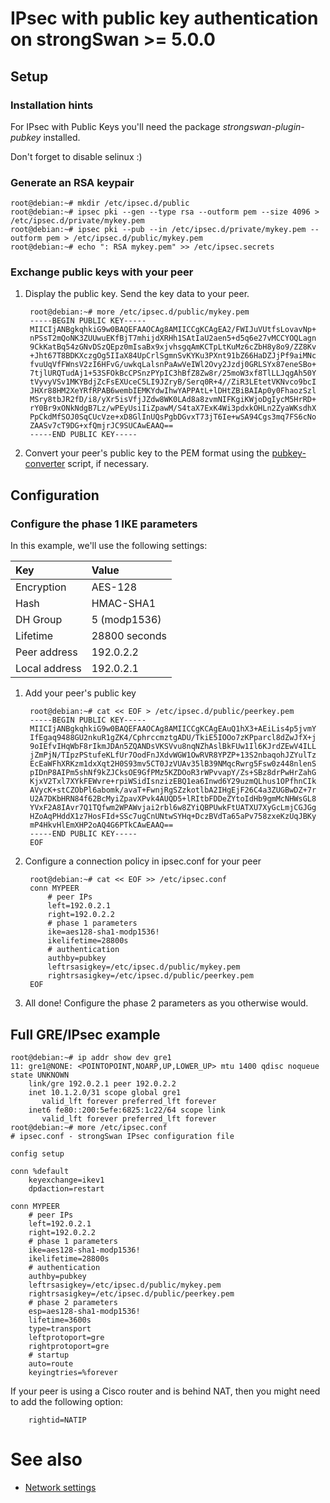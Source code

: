 # IPsec with public key authentication on strongSwan >= 5.0.0
## Setup
### Installation hints
For IPsec with Public Keys you'll need the package _strongswan-plugin-pubkey_ installed.

Don't forget to disable selinux :)
### Generate an RSA keypair

    root@debian:~# mkdir /etc/ipsec.d/public
    root@debian:~# ipsec pki --gen --type rsa --outform pem --size 4096 > /etc/ipsec.d/private/mykey.pem
    root@debian:~# ipsec pki --pub --in /etc/ipsec.d/private/mykey.pem --outform pem > /etc/ipsec.d/public/mykey.pem
    root@debian:~# echo ": RSA mykey.pem" >> /etc/ipsec.secrets

### Exchange public keys with your peer
1. Display the public key. Send the key data to your peer.

        root@debian:~# more /etc/ipsec.d/public/mykey.pem
        -----BEGIN PUBLIC KEY-----
        MIICIjANBgkqhkiG9w0BAQEFAAOCAg8AMIICCgKCAgEA2/FWIJuVUtfsLovavNp+
        nPSsT2mQoNK3ZUUwuEKfBjT7mhijdXRHh1SAtIaU2aen5+d5q6e27vMCCYOQLagn
        9CkKatBq54zGNvDSzQEpz0mIsaBx9xjvhsgqAmKCTpLtKuMz6cZbH8y8o9/ZZ8Kv
        +Jht67T8BDKXczgOg5IIaX84UpCrlSgmnSvKYKu3PXnt91bZ66HaDZJjPf9aiMNc
        fvuUqVfFWnsV2zI6HFvG/uwkqLalsnPaAwVeIWl2Ovy2Jzdj0GRLSYx87eneSBo+
        7tjlURQTudAj1+53SFOkBcCPSnzPYpIC3hBfZ8Zw8r/25moW3xf8TlLLJqgAh50Y
        tVyvyVSv1MKYBdjZcFsEXUceC5LI9JZryB/Serq0R+4//ZiR3LEtetVKNvco9bcI
        JHXr88HM2XeYRfRPAB6wembIEMKYdwIhwYAPPAtL+lDHtZBiBAIAp0y0FhaozSzl
        MSry8tbJR2fD/i8/yXr5isVfjJZdw8WK0LAd8a8zvmNIFKgiKWjoDgIycM5HrRD+
        rY0Br9xONkNdgB7Lz/wPEyUsiIiZpawM/S4taX7ExK4Wi3pdxkOHLn2ZyaWKsdhX
        PpCkdMfSOJ0SqCUcVze+xD8GlInUQsPgbDGvxT73jT6Ie+wSA94Cgs3mq7FS6cNo
        ZAASv7cT9DG+xfQmjrJC9SUCAwEAAQ==
        -----END PUBLIC KEY-----

2. Convert your peer's public key to the PEM format using the [pubkey-converter][pubkey-converter] script, if necessary.

[pubkey-converter]: https://git.dn42.dev/ryan/pubkey-converter/raw/master/pubkey-converter.pl "Public key conversion script"

## Configuration
### Configure the phase 1 IKE parameters
In this example, we'll use the following settings:

| Key           | Value         |
| :------------ | :------------ |
| Encryption    | AES-128       |
| Hash          | HMAC-SHA1     |
| DH Group      | 5 (modp1536)  |
| Lifetime      | 28800 seconds |
| Peer address  | 192.0.2.2     |
| Local address | 192.0.2.1     |

1. Add your peer's public key

        root@debian:~# cat << EOF > /etc/ipsec.d/public/peerkey.pem
        -----BEGIN PUBLIC KEY-----
        MIICIjANBgkqhkiG9w0BAQEFAAOCAg8AMIICCgKCAgEAuQ1hX3+AEiLis4p5jvmY
        IfEgaq9488GU2nkuR1gZK4/CphrccmztgADU/TkiE5IOOo7zKPparcl8dZwJfX+j
        9oIEfvIHqWbF8rIkmJDAn5ZQANDsVKSVvu8nqNZhAslBkFUw1Il6KJrdZEwV4ILL
        jZmPjN/TIpzPStufeKLfUr7OodFnJXdvWGW1OwRVR8YPZP+13S2nbaqohJZYulTz
        EcEaWFhXRKzm1dxXqt2H0S93mv5CT0JzVUAv35lB39NMqcRwrg5Fsw0z448nlenS
        pIDnP8AIPm5shNf9kZJCksOE9GfPMz5KZDOoR3rWPvvapY/Zs+SBz8drPwHrZahG
        KjxV2Txl7XYkFEWvre+rpiWSidIsnzizEBQ1ea6Inwd6Y29uzmQLhus1OPfhnCIk
        AVycK+stCZObPl6abomk/avaT+FwnjRgSZzkotlbA2IHgEjF26C4a3ZUGBwDZ+7r
        U2A7DKbHRN84f62BcMyiZpavXPvk4AUQD5+lRItbFDDeZYtoIdHb9gmMcNHWsGL8
        YVxF2A8IAvr7Q1TQfwm2WPAWvjai2rbl6w8ZYiQBPUwkFtUATXU7XyGcLmjCGJGg
        HZoAqPHddX1z7HosFId+SSc7ugCnUNtwSYHq+DczBVdTa65aPv758zxeKzUqJBKy
        mP4HkvHlEmXHP2oAQ4G6PTkCAwEAAQ==
        -----END PUBLIC KEY-----
        EOF

2. Configure a connection policy in ipsec.conf for your peer

        root@debian:~# cat << EOF >> /etc/ipsec.conf
        conn MYPEER
            # peer IPs
            left=192.0.2.1
            right=192.0.2.2
            # phase 1 parameters
            ike=aes128-sha1-modp1536!
            ikelifetime=28800s
            # authentication
            authby=pubkey
            leftrsasigkey=/etc/ipsec.d/public/mykey.pem
            rightrsasigkey=/etc/ipsec.d/public/peerkey.pem
        EOF

3. All done! Configure the phase 2 parameters as you otherwise would.

## Full GRE/IPsec example
    root@debian:~# ip addr show dev gre1
    11: gre1@NONE: <POINTOPOINT,NOARP,UP,LOWER_UP> mtu 1400 qdisc noqueue state UNKNOWN
        link/gre 192.0.2.1 peer 192.0.2.2
        inet 10.1.2.0/31 scope global gre1
           valid_lft forever preferred_lft forever
        inet6 fe80::200:5efe:6825:1c22/64 scope link
           valid_lft forever preferred_lft forever
    root@debian:~# more /etc/ipsec.conf
    # ipsec.conf - strongSwan IPsec configuration file

    config setup

    conn %default
        keyexchange=ikev1
        dpdaction=restart

    conn MYPEER
        # peer IPs
        left=192.0.2.1
        right=192.0.2.2
        # phase 1 parameters
        ike=aes128-sha1-modp1536!
        ikelifetime=28800s
        # authentication
        authby=pubkey
        leftrsasigkey=/etc/ipsec.d/public/mykey.pem
        rightrsasigkey=/etc/ipsec.d/public/peerkey.pem
        # phase 2 parameters
        esp=aes128-sha1-modp1536!
        lifetime=3600s
        type=transport
        leftprotoport=gre
        rightprotoport=gre
        # startup
        auto=route
        keyingtries=%forever

If your peer is using a Cisco router and is behind NAT, then you might need to add the following option:

        rightid=NATIP

# See also
* [Network settings](https://internal.dn42/howto/networksettings)
